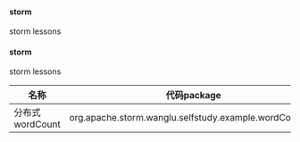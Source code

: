 #### storm
storm lessons

#### storm
storm lessons

|       名称 | 代码package          |blog|
| ------------- | :-----: |-----:|
|      分布式wordCount| org.apache.storm.wanglu.selfstudy.example.wordCount.v1 |http://blog.csdn.net/hongkangwl/article/details/71056362|
